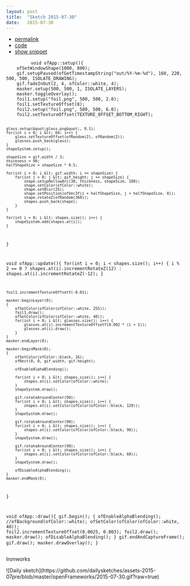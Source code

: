 ```yaml
---
layout: post
title:  "Sketch 2015-07-30"
date:   2015-07-30
---
```

<div class="code">
    <ul>
		<li><a href="{% post_url 2015-07-30-sketch %}">permalink</a></li>
		<li><a href="https://github.com/dailysketches/sketches-2015-07pre/tree/master/2015-07-30">code</a></li>
		<li><a href="#" class="snippet-button">show snippet</a></li>
	</ul>
    <pre class="snippet">
        <code class="cpp">void ofApp::setup(){
    ofSetWindowShape(1000, 800);
    gif.setupPaused(ofGetTimestampString(&quot;out/%Y-%m-%d&quot;), 160, 220, 500, 500, ISOLATE_DRAWING);
    gif.fadeInOut(2, 4, ofColor::white, 4);
    masker.setup(500, 500, 1, ISOLATE_LAYERS);
    masker.toggleOverlay();
    foil1.setup(&quot;foil.png&quot;, 500, 500, 2.0);
    foil1.setTextureOffset(8);
    foil2.setup(&quot;foil.png&quot;, 500, 500, 6.0);
    foil2.setTextureOffset(TEXTURE_OFFSET_BOTTOM_RIGHT);
    
    glass.setup(&quot;glass.png&quot;, 0.1);
    for(int i = 0; i &lt; 60; i++) {
        glass.setTextureOffset(ofRandom(2), ofRandom(2));
        glasses.push_back(glass);
    }
    shapeSystem.setup();
    
    shapeSize = gif.width / 3;
    thickness = 90;
    halfShapeSize = shapeSize * 0.5;
    
    for(int i = 0; i &lt; gif.width; i += shapeSize) {
        for(int j = 0; j &lt; gif.height; j += shapeSize) {
            shape.setupHollowArc(30, thickness, shapeSize, 180);
            shape.setColor(ofColor::white);
            shape.setBlur(25);
            shape.setPosition(ofVec3f(i + halfShapeSize, j + halfShapeSize, 0));
            shape.rotateZ(ofRandom(360));
            shapes.push_back(shape);
        }
    }
    
    for(int i = 0; i &lt; shapes.size(); i++) {
        shapeSystem.add(shapes.at(i));
    }
}

void ofApp::update(){
    for(int i = 0; i &lt; shapes.size(); i++) {
        i % 2 == 0 ?
        shapes.at(i).incrementRotateZ(12) :
        shapes.at(i).incrementRotateZ(-12);
    }
    
    foil1.incrementTextureOffsetY(-0.01);
    
    masker.beginLayer(0);
    {
        ofSetColor(ofColor(ofColor::white, 255));
        foil1.draw();
        ofSetColor(ofColor(ofColor::white, 40));
        for(int i = 0; i &lt; glasses.size(); i++) {
            glasses.at(i).incrementTextureOffsetY(0.002 * (i + 1));
            glasses.at(i).draw();
        }
    }
    masker.endLayer(0);

    masker.beginMask(0);
    {
        ofSetColor(ofColor::black, 16);
        ofRect(0, 0, gif.width, gif.height);
        
        ofEnableAlphaBlending();
        
        for(int i = 0; i &lt; shapes.size(); i++) {
            shapes.at(i).setColor(ofColor::white);
        }
        shapeSystem.draw();
        
        gif.rotateAroundCenter(90);
        for(int i = 0; i &lt; shapes.size(); i++) {
            shapes.at(i).setColor(ofColor(ofColor::black, 120));
        }
        shapeSystem.draw();
        
        gif.rotateAroundCenter(90);
        for(int i = 0; i &lt; shapes.size(); i++) {
            shapes.at(i).setColor(ofColor(ofColor::black, 90));
        }
        shapeSystem.draw();
        
        gif.rotateAroundCenter(90);
        for(int i = 0; i &lt; shapes.size(); i++) {
            shapes.at(i).setColor(ofColor(ofColor::black, 60));
        }
        shapeSystem.draw();
        
        ofDisableAlphaBlending();
    }
    masker.endMask(0);
}

void ofApp::draw(){
    gif.begin();
    {
        ofEnableAlphaBlending();
        //ofBackground(ofColor::white);
        ofSetColor(ofColor(ofColor::white, 40));
        foil2.incrementTextureOffset(0.0025, 0.003);
        foil2.draw();
        masker.draw();
        ofDisableAlphaBlending();
    }
    gif.endAndCaptureFrame();
    gif.draw();
    masker.drawOverlay();
}</code>
    </pre>
</div>
<p class="description">Ironworks</p>
![Daily sketch](https://github.com/dailysketches/assets-2015-07pre/blob/master/openFrameworks/2015-07-30.gif?raw=true)
